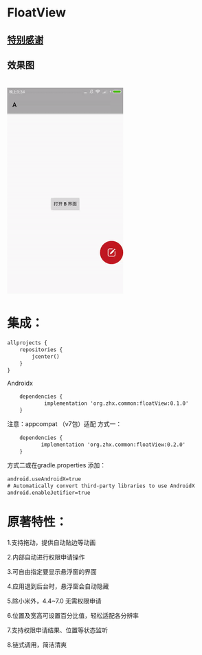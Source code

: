# FloatView
## [特别感谢](https://github.com/yhaolpz/FloatWindow.git)
## 效果图
![悬浮按钮图](https://github.com/zhoulinxue/FloatView/blob/master/slide.gif)
===
集成：
===
```
allprojects {
    repositories {      
        jcenter()
    }
}
```
Androidx
```
	dependencies {
	        implementation 'org.zhx.common:floatView:0.1.0'
	}
```
注意：appcompat （v7包）适配 方式一：
```
	dependencies {
	       implementation 'org.zhx.common:floatView:0.2.0'
	}
```
方式二或在gradle.properties 添加：
```
android.useAndroidX=true
# Automatically convert third-party libraries to use AndroidX
android.enableJetifier=true
```


原著特性：
===

1.支持拖动，提供自动贴边等动画

2.内部自动进行权限申请操作

3.可自由指定要显示悬浮窗的界面

4.应用退到后台时，悬浮窗会自动隐藏

5.除小米外，4.4~7.0 无需权限申请

6.位置及宽高可设置百分比值，轻松适配各分辨率

7.支持权限申请结果、位置等状态监听

8.链式调用，简洁清爽
